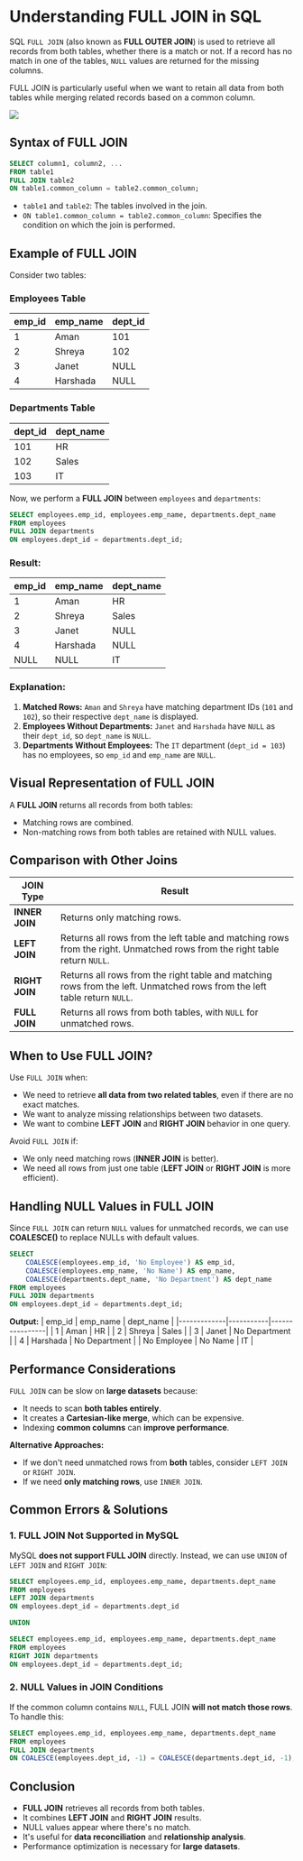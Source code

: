 # Understanding FULL JOIN in SQL
SQL `FULL JOIN` (also known as **FULL OUTER JOIN**) is used to retrieve all records from both tables, whether there is a match or not. If a record has no match in one of the tables, `NULL` values are returned for the missing columns.

FULL JOIN is particularly useful when we want to retain all data from both tables while merging related records based on a common column.

[![](https://markdown-videos-api.jorgenkh.no/youtube/UiGIHmY65tM)](https://youtu.be/UiGIHmY65tM)

## Syntax of FULL JOIN
```sql
SELECT column1, column2, ...
FROM table1
FULL JOIN table2
ON table1.common_column = table2.common_column;
```
- `table1` and `table2`: The tables involved in the join.
- `ON table1.common_column = table2.common_column`: Specifies the condition on which the join is performed.

## Example of FULL JOIN
Consider two tables:

### **Employees Table**
| emp_id | emp_name | dept_id |
|--------|---------|---------|
| 1      | Aman   | 101     |
| 2      | Shreya     | 102     |
| 3      | Janet | NULL    |
| 4      | Harshada   | NULL    |

### **Departments Table**
| dept_id | dept_name  |
|---------|-----------|
| 101     | HR        |
| 102     | Sales     |
| 103     | IT        |

Now, we perform a **FULL JOIN** between `employees` and `departments`:

```sql
SELECT employees.emp_id, employees.emp_name, departments.dept_name
FROM employees
FULL JOIN departments
ON employees.dept_id = departments.dept_id;
```

### **Result:**
| emp_id | emp_name | dept_name |
|--------|---------|-----------|
| 1      | Aman   | HR        |
| 2      | Shreya     | Sales     |
| 3      | Janet | NULL      |
| 4      | Harshada   | NULL      |
| NULL   | NULL    | IT        |

### **Explanation:**
1. **Matched Rows:** `Aman` and `Shreya` have matching department IDs (`101` and `102`), so their respective `dept_name` is displayed.
2. **Employees Without Departments:** `Janet` and `Harshada` have `NULL` as their `dept_id`, so `dept_name` is `NULL`.
3. **Departments Without Employees:** The `IT` department (`dept_id = 103`) has no employees, so `emp_id` and `emp_name` are `NULL`.

## Visual Representation of FULL JOIN
A **FULL JOIN** returns all records from both tables:
- Matching rows are combined.
- Non-matching rows from both tables are retained with NULL values.

## Comparison with Other Joins
| JOIN Type    | Result |
|-------------|--------|
| **INNER JOIN**  | Returns only matching rows. |
| **LEFT JOIN**   | Returns all rows from the left table and matching rows from the right. Unmatched rows from the right table return `NULL`. |
| **RIGHT JOIN**  | Returns all rows from the right table and matching rows from the left. Unmatched rows from the left table return `NULL`. |
| **FULL JOIN** | Returns all rows from both tables, with `NULL` for unmatched rows. |

## When to Use FULL JOIN?
Use `FULL JOIN` when:
- We need to retrieve **all data from two related tables**, even if there are no exact matches.
- We want to analyze missing relationships between two datasets.
- We want to combine **LEFT JOIN** and **RIGHT JOIN** behavior in one query.

Avoid `FULL JOIN` if:
- We only need matching rows (**INNER JOIN** is better).
- We need all rows from just one table (**LEFT JOIN** or **RIGHT JOIN** is more efficient).

## Handling NULL Values in FULL JOIN
Since `FULL JOIN` can return `NULL` values for unmatched records, we can use **COALESCE()** to replace NULLs with default values.

```sql
SELECT 
    COALESCE(employees.emp_id, 'No Employee') AS emp_id,
    COALESCE(employees.emp_name, 'No Name') AS emp_name,
    COALESCE(departments.dept_name, 'No Department') AS dept_name
FROM employees
FULL JOIN departments
ON employees.dept_id = departments.dept_id;
```

**Output:**
| emp_id       | emp_name   | dept_name       |
|-------------|-----------|----------------|
| 1           | Aman     | HR             |
| 2           | Shreya       | Sales          |
| 3           | Janet   | No Department  |
| 4           | Harshada     | No Department  |
| No Employee | No Name   | IT             |

## Performance Considerations
`FULL JOIN` can be slow on **large datasets** because:
- It needs to scan **both tables entirely**.
- It creates a **Cartesian-like merge**, which can be expensive.
- Indexing **common columns** can **improve performance**.

**Alternative Approaches:**
- If we don't need unmatched rows from **both** tables, consider `LEFT JOIN` or `RIGHT JOIN`.
- If we need **only matching rows**, use `INNER JOIN`.

## Common Errors & Solutions
### 1. FULL JOIN Not Supported in MySQL
MySQL **does not support FULL JOIN** directly. Instead, we can use `UNION` of `LEFT JOIN` and `RIGHT JOIN`:

```sql
SELECT employees.emp_id, employees.emp_name, departments.dept_name
FROM employees
LEFT JOIN departments
ON employees.dept_id = departments.dept_id

UNION

SELECT employees.emp_id, employees.emp_name, departments.dept_name
FROM employees
RIGHT JOIN departments
ON employees.dept_id = departments.dept_id;
```

### 2. NULL Values in JOIN Conditions
If the common column contains `NULL`, FULL JOIN **will not match those rows**. To handle this:

```sql
SELECT employees.emp_id, employees.emp_name, departments.dept_name
FROM employees
FULL JOIN departments
ON COALESCE(employees.dept_id, -1) = COALESCE(departments.dept_id, -1);
```

## Conclusion
* **FULL JOIN** retrieves all records from both tables.  
* It combines **LEFT JOIN** and **RIGHT JOIN** results.  
* NULL values appear where there's no match.  
* It's useful for **data reconciliation** and **relationship analysis**.
* Performance optimization is necessary for **large datasets**.